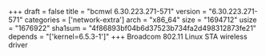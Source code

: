 +++
draft = false
title = "bcmwl 6.30.223.271-571"
version = "6.30.223.271-571"
categories = ['network-extra']
arch = "x86_64"
size = "1694712"
usize = "1676922"
sha1sum = "4f86893bf04b6d37523b734fa2d498312873fe21"
depends = "['kernel=6.5.3-1']"
+++
Broadcom 802.11 Linux STA wireless driver